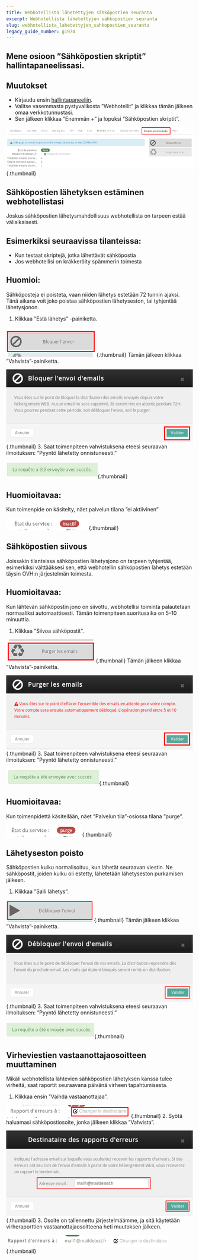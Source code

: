 ```yaml
---
title: Webhotellista lähetettyjen sähköpostien seuranta
excerpt: Webhotellista lähetettyjen sähköpostien seuranta
slug: webhotellista_lahetettyjen_sahkopostien_seuranta
legacy_guide_number: g1974
---
```



## Mene osioon ”Sähköpostien skriptit” hallintapaneelissasi.

## Muutokset

- Kirjaudu ensin [hallintapaneeliin](https://www.ovh.com/manager/web).
- Valitse vasemmasta pystyvalikosta ”Webhotellit” ja klikkaa tämän jälkeen omaa verkkotunnustasi.
- Sen jälkeen klikkaa ”Enemmän +” ja lopuksi ”Sähköpostien skriptit”.



![](images/img_3110.jpg){.thumbnail}


## Sähköpostien lähetyksen estäminen webhotellistasi
Joskus sähköpostien lähetysmahdollisuus webhotellista on tarpeen estää väliaikaisesti.

## Esimerkiksi seuraavissa tilanteissa:

- Kun testaat skriptejä, jotka lähettävät sähköpostia
- Jos webhotellisi on kräkkeröity spämmerin toimesta



## Huomioi:
Sähköposteja ei poisteta, vaan niiden lähetys estetään 72 tunnin ajaksi. Tänä aikana voit joko poistaa sähköpostien lähetyseston, tai tyhjentää lähetysjonon.
1. Klikkaa ”Estä lähetys” -painiketta.

![](images/img_3111.jpg){.thumbnail}
Tämän jälkeen klikkaa ”Vahvista”-painiketta.

![](images/img_3112.jpg){.thumbnail}
3. Saat toimenpiteen vahvistuksena eteesi seuraavan ilmoituksen: ”Pyyntö lähetetty onnistuneesti.”

![](images/img_3113.jpg){.thumbnail}

## Huomioitavaa:
Kun toimenpide on käsitelty, näet palvelun tilana ”ei aktiivinen”

![](images/img_3114.jpg){.thumbnail}


## Sähköpostien siivous
Joissakin tilanteissa sähköpostien lähetysjono on tarpeen tyhjentää, esimerkiksi välttääksesi sen, että webhotellin sähköpostien lähetys estetään täysin OVH:n järjestelmän toimesta.

## Huomioitavaa:
Kun lähtevän sähköpostin jono on siivottu, webhotellisi toiminta palautetaan normaaliksi automaattisesti. Tämän toimenpiteen suoritusaika on 5–10 minuuttia.
1. Klikkaa ”Siivoa sähköpostit”.

![](images/img_3115.jpg){.thumbnail}
Tämän jälkeen klikkaa ”Vahvista”-painiketta.

![](images/img_3116.jpg){.thumbnail}
3. Saat toimenpiteen vahvistuksena eteesi seuraavan ilmoituksen: ”Pyyntö lähetetty onnistuneesti.”

![](images/img_3117.jpg){.thumbnail}

## Huomioitavaa:
Kun toimenpidettä käsitellään, näet ”Palvelun tila”-osiossa tilana ”purge”.

![](images/img_3118.jpg){.thumbnail}


## Lähetyseston poisto
Sähköpostien kulku normalisoituu, kun lähetät seuraavan viestin. Ne sähköpostit, joiden kulku oli estetty, lähetetään lähetyseston purkamisen jälkeen.
1. Klikkaa ”Salli lähetys”.

![](images/img_3122.jpg){.thumbnail}
Tämän jälkeen klikkaa ”Vahvista”-painiketta.

![](images/img_3123.jpg){.thumbnail}
3. Saat toimenpiteen vahvistuksena eteesi seuraavan ilmoituksen: ”Pyyntö lähetetty onnistuneesti.”

![](images/img_3124.jpg){.thumbnail}


## Virheviestien vastaanottajaosoitteen muuttaminen
Mikäli webhotellista lähtevien sähköpostien lähetyksen kanssa tulee virheitä, saat raportit seuraavana päivänä virheen tapahtumisesta.
1. Klikkaa ensin ”Vaihda vastaanottajaa”.

![](images/img_3119.jpg){.thumbnail}
2. Syötä haluamasi sähköpostiosoite, jonka jälkeen klikkaa ”Vahvista”.

![](images/img_3120.jpg){.thumbnail}
3. Osoite on tallennettu järjestelmäämme, ja sitä käytetään virheraporttien vastaanottajaosoitteena heti muutoksen jälkeen.

![](images/img_3121.jpg){.thumbnail}

